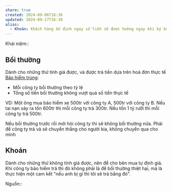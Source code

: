 ```yaml
---
share: true
created: 2024-09-06T16:36
updated: 2024-09-17T16:39
alias:
  - Khoán: Khách hàng ấn định ngay số tiền sẽ được hưởng ngay khi ký kết hợp đồng
---
```

Khái niệm:: 

## Bồi thường
Dành cho những thứ tính giá được, và được trả tiền dựa trên hoá đơn thực tế
[Bảo hiểm trùng](../C%C3%B4ng%20ty,%20%C4%91%E1%BA%A1i%20l%C3%BD,%20h%E1%BB%A3p%20%C4%91%E1%BB%93ng/H%C3%ACnh%20th%E1%BB%A9c%20h%E1%BB%A3p%20%C4%91%E1%BB%93ng.md):
- Mỗi công ty bồi thường theo tỷ lệ
- Tổng số tiền bồi thường không vượt quá số tiền thực tế

VD: Một ông mua bảo hiểm xe 500tr với công ty A, 500tr với công ty B. Nếu tai nạn xảy ra tốn 600tr thì mỗi công ty trả 300tr. Nếu tốn 1 tỷ rưỡi thì mỗi công ty trả 500tr.

Nếu bồi thường trước rồi mới hỏi công ty thì sẽ không bồi thường nữa. Phải để công ty trả và sẽ chuyển thẳng cho người kia, không chuyển qua cho mình
## Khoán
Dành cho những thứ không tính giá được, nên để cho bên mua tự định giá. Khi công ty bảo hiểm trả thì đó không phải là để bồi thường thiệt hại, mà là thực hiện một cam kết "nếu anh bị gì thì tôi sẽ trả bằng đó". 

Nguồn:: 
